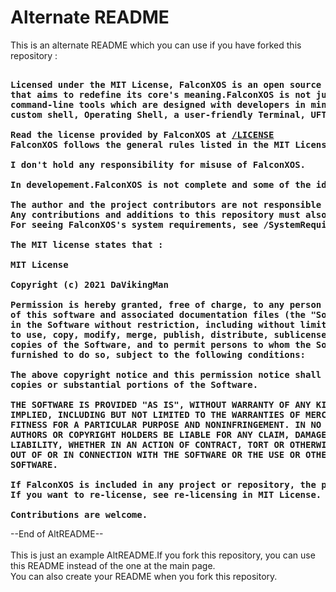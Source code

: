 # Alternate README

This is an alternate README which you can use if you have forked this repository : 
<pre>
<b>
Licensed under the MIT License, FalconXOS is an open source terminal-like application 
that aims to redefine its core's meaning.FalconXOS is not just a terminal but a set of 
command-line tools which are designed with developers in mind.It includes features like a
custom shell, Operating Shell, a user-friendly Terminal, UFT and tools like gen and build-c.

Read the license provided by FalconXOS at <a href="https://github.com/DaVikingMan/FalconXOS/blob/master/LICENSE">/LICENSE</a>
FalconXOS follows the general rules listed in the MIT License and doesn't have any custom rules.

I don't hold any responsibility for misuse of FalconXOS.

In developement.FalconXOS is not complete and some of the ideas listed above are not added.

The author and the project contributors are not responsible for any harm caused to this project.FalconXOS provides no warranty to the user, as stated in the LICENSE.
Any contributions and additions to this repository must also comply with this LICENSE.
For seeing FalconXOS's system requirements, see /SystemRequirements.md

The MIT license states that : 

MIT License

Copyright (c) 2021 DaVikingMan

Permission is hereby granted, free of charge, to any person obtaining a copy
of this software and associated documentation files (the "Software"), to deal
in the Software without restriction, including without limitation the rights
to use, copy, modify, merge, publish, distribute, sublicense, and/or sell
copies of the Software, and to permit persons to whom the Software is
furnished to do so, subject to the following conditions:

The above copyright notice and this permission notice shall be included in all
copies or substantial portions of the Software.

THE SOFTWARE IS PROVIDED "AS IS", WITHOUT WARRANTY OF ANY KIND, EXPRESS OR
IMPLIED, INCLUDING BUT NOT LIMITED TO THE WARRANTIES OF MERCHANTABILITY,
FITNESS FOR A PARTICULAR PURPOSE AND NONINFRINGEMENT. IN NO EVENT SHALL THE
AUTHORS OR COPYRIGHT HOLDERS BE LIABLE FOR ANY CLAIM, DAMAGES OR OTHER
LIABILITY, WHETHER IN AN ACTION OF CONTRACT, TORT OR OTHERWISE, ARISING FROM,
OUT OF OR IN CONNECTION WITH THE SOFTWARE OR THE USE OR OTHER DEALINGS IN THE
SOFTWARE.

If FalconXOS is included in any project or repository, the project must comply with the license.
If you want to re-license, see re-licensing in MIT License.

Contributions are welcome.
</pre>
</b>
--End of AltREADME--

<br>
<br>
This is just an example AltREADME.If you fork this repository, you can use this README instead of the one at the main page.
<br>
You can also create your README when you fork this repository.
